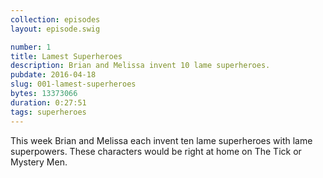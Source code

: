 ```yaml
---
collection: episodes
layout: episode.swig

number: 1
title: Lamest Superheroes
description: Brian and Melissa invent 10 lame superheroes. 
pubdate: 2016-04-18
slug: 001-lamest-superheroes
bytes: 13373066
duration: 0:27:51
tags: superheroes
---
```


This week Brian and Melissa each invent ten lame superheroes with lame superpowers. These characters would be right at home on The Tick or Mystery Men.